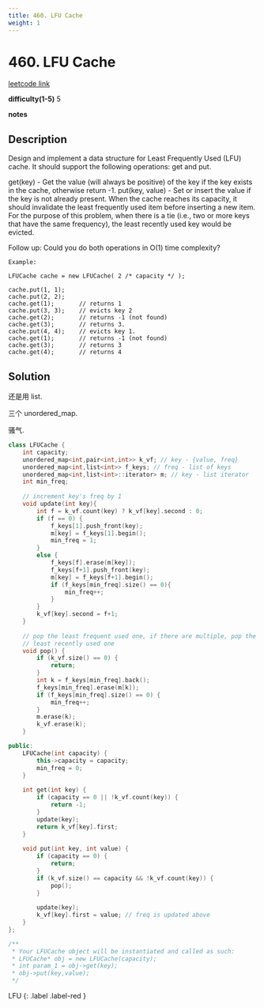 ```yaml
---
title: 460. LFU Cache
weight: 1
---
```

# 460. LFU Cache
[leetcode link](https://leetcode.com/problems/lfu-cache/)

**difficulty(1-5)** 
5

**notes**   


## Description
Design and implement a data structure for Least Frequently Used (LFU) cache. It should support the following operations: get and put.

get(key) - Get the value (will always be positive) of the key if the key exists in the cache, otherwise return -1.
put(key, value) - Set or insert the value if the key is not already present. When the cache reaches its capacity, it should invalidate the least frequently used item before inserting a new item. For the purpose of this problem, when there is a tie (i.e., two or more keys that have the same frequency), the least recently used key would be evicted.

Follow up:
Could you do both operations in O(1) time complexity?
```
Example:

LFUCache cache = new LFUCache( 2 /* capacity */ );

cache.put(1, 1);
cache.put(2, 2);
cache.get(1);       // returns 1
cache.put(3, 3);    // evicts key 2
cache.get(2);       // returns -1 (not found)
cache.get(3);       // returns 3.
cache.put(4, 4);    // evicts key 1.
cache.get(1);       // returns -1 (not found)
cache.get(3);       // returns 3
cache.get(4);       // returns 4
```
## Solution
还是用 list.

三个 unordered_map.

骚气.

```c++
class LFUCache {
    int capacity;
    unordered_map<int,pair<int,int>> k_vf; // key - {value, freq}
    unordered_map<int,list<int>> f_keys; // freq - list of keys
    unordered_map<int,list<int>::iterator> m; // key - list iterator
    int min_freq;
    
    // increment key's freq by 1
    void update(int key){
        int f = k_vf.count(key) ? k_vf[key].second : 0;
        if (f == 0) {
            f_keys[1].push_front(key);
            m[key] = f_keys[1].begin();
            min_freq = 1;
        }
        else {
            f_keys[f].erase(m[key]);
            f_keys[f+1].push_front(key);
            m[key] = f_keys[f+1].begin();
            if (f_keys[min_freq].size() == 0){
                min_freq++;
            }
        }
        k_vf[key].second = f+1;
    }    
    
    // pop the least frequent used one, if there are multiple, pop the 
    // least recently used one
    void pop() {
        if (k_vf.size() == 0) {
            return;
        }
        int k = f_keys[min_freq].back();
        f_keys[min_freq].erase(m[k]);
        if (f_keys[min_freq].size() == 0) {
            min_freq++;
        }
        m.erase(k);
        k_vf.erase(k);
    }

public:
    LFUCache(int capacity) {
        this->capacity = capacity;    
        min_freq = 0;
    }
    
    int get(int key) {
        if (capacity == 0 || !k_vf.count(key)) {
            return -1;
        }
        update(key);
        return k_vf[key].first;
    }
    
    void put(int key, int value) {
        if (capacity == 0) {
            return;
        }
        if (k_vf.size() == capacity && !k_vf.count(key)) {
            pop();
        }
        
        update(key);        
        k_vf[key].first = value; // freq is updated above
    }
};

/**
 * Your LFUCache object will be instantiated and called as such:
 * LFUCache* obj = new LFUCache(capacity);
 * int param_1 = obj->get(key);
 * obj->put(key,value);
 */
```


LFU
{: .label .label-red }
